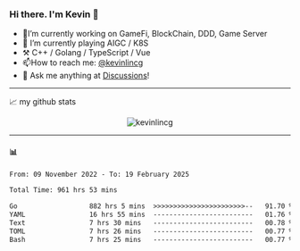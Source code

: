 ### Hi there. I'm Kevin 👋

- 🔭I’m currently working on GameFi, BlockChain, DDD, Game Server
- 🌱 I’m currently playing AIGC / K8S
-   :hammer_and_pick: C++ / Golang / TypeScript / Vue
- 📫How to reach me: [@kevinlincg](https://twitter.com/kevinlincg) 
-   :thought_balloon: Ask me anything at [Discussions](https://github.com/kevinlincg/kevinlincg/issues/new)!

---

📈 my github stats

<p align="center"> <img src="https://github-readme-stats-ouuan.vercel.app/api?username=kevinlincg&theme=dark&show_icons=true&count_private=true" alt="kevinlincg" />

---

#### :bar_chart: 

<!--START_SECTION:waka-->

```txt
From: 09 November 2022 - To: 19 February 2025

Total Time: 961 hrs 53 mins

Go                  882 hrs 5 mins  >>>>>>>>>>>>>>>>>>>>>>>--   91.70 %
YAML                16 hrs 55 mins  -------------------------   01.76 %
Text                7 hrs 30 mins   -------------------------   00.78 %
TOML                7 hrs 26 mins   -------------------------   00.77 %
Bash                7 hrs 25 mins   -------------------------   00.77 %
```

<!--END_SECTION:waka-->
